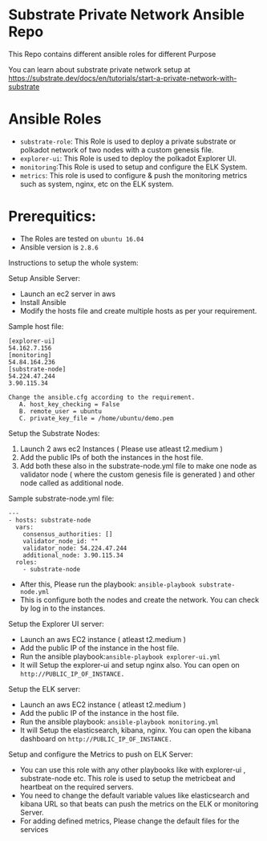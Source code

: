 # Substrate Private Network Ansible Repo

This Repo contains different ansible roles for different Purpose

You can learn about substrate private network setup at https://substrate.dev/docs/en/tutorials/start-a-private-network-with-substrate

# Ansible Roles

* `substrate-role`: This Role is used to deploy a private substrate or polkadot network of two nodes with a custom genesis file.
* `explorer-ui`: This Role is used to deploy the polkadot Explorer UI.
* `monitoring`:This Role is used to setup and configure the ELK System.
* `metrics`: This role is used to configure & push the monitoring metrics such as system, nginx, etc on the ELK system.

# Prerequitics:

* The Roles are tested on `ubuntu 16.04`
* Ansible version is `2.8.6`

Instructions to setup the whole system:

Setup Ansible Server:

* Launch an ec2 server in aws 
* Install Ansible
* Modify the hosts file and create multiple hosts as per your requirement. 

Sample host file:
```
[explorer-ui]
54.162.7.156
[monitoring]
54.84.164.236
[substrate-node]
54.224.47.244
3.90.115.34 
```
```
Change the ansible.cfg according to the requirement.
   A. host_key_checking = False
   B. remote_user = ubuntu
   C. private_key_file = /home/ubuntu/demo.pem
```
Setup the Substrate Nodes:
1. Launch 2 aws ec2 Instances ( Please use atleast t2.medium )
2. Add the public IPs of both the instances in the host file.
3. Add both these also in the substrate-node.yml file to make one node as validator node ( where the custom genesis file is generated ) and other node called as additional node.

Sample substrate-node.yml file:

```
---
- hosts: substrate-node
  vars:
    consensus_authorities: []
    validator_node_id: ""
    validator_node: 54.224.47.244
    additional_node: 3.90.115.34
  roles:
    - substrate-node
```
* After this, Please run the playbook: `ansible-playbook substrate-node.yml`
* This is configure both the nodes and create the network. You can check by log in to the instances.

Setup the Explorer UI server:
* Launch an aws EC2 instance ( atleast t2.medium )
* Add the public IP of the instance in the host file.
* Run the ansible playbook:`ansible-playbook explorer-ui.yml`
* It will Setup the explorer-ui and setup nginx also. You can open on `http://PUBLIC_IP_OF_INSTANCE.`

Setup the ELK server:
* Launch an aws EC2 instance ( atleast t2.medium )
* Add the public IP of the instance in the host file.
* Run the ansible playbook: `ansible-playbook monitoring.yml`
* It will Setup the elasticsearch, kibana, nginx. You can open the kibana dashboard on `http://PUBLIC_IP_OF_INSTANCE.`

Setup and configure the Metrics to push on ELK Server:
* You can use this role with any other playbooks like with explorer-ui , substrate-node etc. This role is used to setup the metricbeat and heartbeat on the required servers.
* You need to change the default variable values like elasticsearch and kibana URL so that beats can push the metrics on the ELK or monitoring Server.
* For adding defined metrics, Please change the  default files for the services
